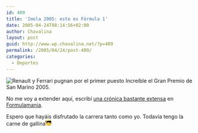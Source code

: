 ```yaml
---
id: 409
title: 'Imola 2005: esto es Fórmula 1'
date: 2005-04-24T08:14:56+02:00
author: Chavalina
layout: post
guid: http://www.wp.chavalina.net/?p=409
permalink: /2005/04/24/post-409/
categories:
  - Deportes
---
```

<img class="imgizqda" src="http://www.formulamania.com/img/fotos/imola-renault-ferrari.jpg" alt="Renault y Ferrari pugnan por el primer puesto" /> Increíble el Gran Premio de San Marino 2005.

No me voy a extender aquí, escribí <a href="http://www.formulamania.com/news/comentar.php?idpost=456" target="_blank">una crónica bastante extensa</a> en <a href="http://www.formulamania.com/" target="_blank">Formulamania</a>. 

Espero que hayáis disfrutado la carrera tanto como yo. Todavía tengo la carne de gallina![gafas](/imagenes/emoticonos/gafas.gif)